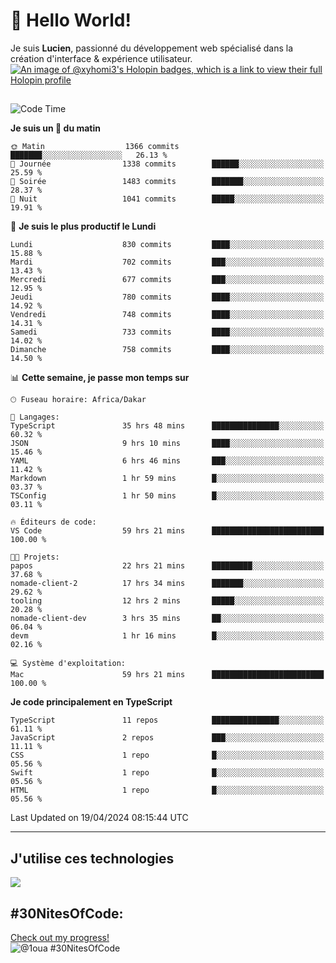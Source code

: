 # 👋 Hello World!

Je suis **Lucien**, passionné du développement web spécialisé dans la création d'interface & expérience utilisateur.
[![An image of @xyhomi3's Holopin badges, which is a link to view their full Holopin profile](https://holopin.me/xyhomi3)](https://holopin.io/@xyhomi3)

##

<!--START_SECTION:waka-->
![Code Time](http://img.shields.io/badge/Code%20Time-982%20hrs%2047%20mins-blue)

**Je suis un 🐤 du matin** 

```text
🌞 Matin                  1366 commits        ███████░░░░░░░░░░░░░░░░░░   26.13 % 
🌆 Journée                1338 commits        ██████░░░░░░░░░░░░░░░░░░░   25.59 % 
🌃 Soirée                 1483 commits        ███████░░░░░░░░░░░░░░░░░░   28.37 % 
🌙 Nuit                   1041 commits        █████░░░░░░░░░░░░░░░░░░░░   19.91 % 
```
📅 **Je suis le plus productif le Lundi** 

```text
Lundi                    830 commits         ████░░░░░░░░░░░░░░░░░░░░░   15.88 % 
Mardi                    702 commits         ███░░░░░░░░░░░░░░░░░░░░░░   13.43 % 
Mercredi                 677 commits         ███░░░░░░░░░░░░░░░░░░░░░░   12.95 % 
Jeudi                    780 commits         ████░░░░░░░░░░░░░░░░░░░░░   14.92 % 
Vendredi                 748 commits         ████░░░░░░░░░░░░░░░░░░░░░   14.31 % 
Samedi                   733 commits         ████░░░░░░░░░░░░░░░░░░░░░   14.02 % 
Dimanche                 758 commits         ████░░░░░░░░░░░░░░░░░░░░░   14.50 % 
```


📊 **Cette semaine, je passe mon temps sur** 

```text
🕑︎ Fuseau horaire: Africa/Dakar

💬 Langages: 
TypeScript               35 hrs 48 mins      ███████████████░░░░░░░░░░   60.32 % 
JSON                     9 hrs 10 mins       ████░░░░░░░░░░░░░░░░░░░░░   15.46 % 
YAML                     6 hrs 46 mins       ███░░░░░░░░░░░░░░░░░░░░░░   11.42 % 
Markdown                 1 hr 59 mins        █░░░░░░░░░░░░░░░░░░░░░░░░   03.37 % 
TSConfig                 1 hr 50 mins        █░░░░░░░░░░░░░░░░░░░░░░░░   03.11 % 

🔥 Éditeurs de code: 
VS Code                  59 hrs 21 mins      █████████████████████████   100.00 % 

🐱‍💻 Projets: 
papos                    22 hrs 21 mins      █████████░░░░░░░░░░░░░░░░   37.68 % 
nomade-client-2          17 hrs 34 mins      ███████░░░░░░░░░░░░░░░░░░   29.62 % 
tooling                  12 hrs 2 mins       █████░░░░░░░░░░░░░░░░░░░░   20.28 % 
nomade-client-dev        3 hrs 35 mins       ██░░░░░░░░░░░░░░░░░░░░░░░   06.04 % 
devm                     1 hr 16 mins        █░░░░░░░░░░░░░░░░░░░░░░░░   02.16 % 

💻 Système d'exploitation: 
Mac                      59 hrs 21 mins      █████████████████████████   100.00 % 
```

**Je code principalement en TypeScript** 

```text
TypeScript               11 repos            ███████████████░░░░░░░░░░   61.11 % 
JavaScript               2 repos             ███░░░░░░░░░░░░░░░░░░░░░░   11.11 % 
CSS                      1 repo              █░░░░░░░░░░░░░░░░░░░░░░░░   05.56 % 
Swift                    1 repo              █░░░░░░░░░░░░░░░░░░░░░░░░   05.56 % 
HTML                     1 repo              █░░░░░░░░░░░░░░░░░░░░░░░░   05.56 % 
```




 Last Updated on 19/04/2024 08:15:44 UTC
<!--END_SECTION:waka-->
---

## J'utilise ces technologies

<p align="left">
  <a href="https://skillicons.dev">
    <img src="https://skillicons.dev/icons?i=ts,js,md,scss,tailwind,react,redux,docker,express,astro,vite,nextjs,vercel,figma,ableton" />
  </a>
</p>

## #30NitesOfCode:
  [Check out my progress!](https://www.codedex.io/@1oua/30-nites-of-code)  
  ![@1oua #30NitesOfCode](https://www.codedex.io/api/petStatus?user=1oua)
